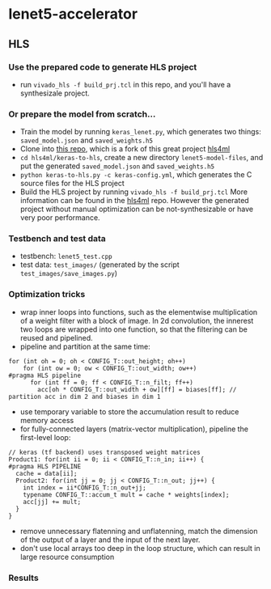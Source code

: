 # lenet5-accelerator

## HLS
### Use the prepared code to generate HLS project
- run `vivado_hls -f build_prj.tcl` in this repo, and you'll have a synthesizale project.
### Or prepare the model from scratch...
- Train the model by running `keras_lenet.py`, which generates two things: `saved_model.json` and `saved_weights.h5`
- Clone into [this repo](https://github.com/sherylll/hls4ml), which is a fork of this great project [hls4ml](https://github.com/hls-fpga-machine-learning/hls4ml)
- `cd hls4ml/keras-to-hls`, create a new directory `lenet5-model-files`, and put the generated `saved_model.json` and `saved_weights.h5`
- `python keras-to-hls.py -c keras-config.yml`, which generates the C source files for the HLS project
- Build the HLS project by running `vivado_hls -f build_prj.tcl`
More information can be found in the [hls4ml](https://github.com/hls-fpga-machine-learning/hls4ml) repo. However the generated project without manual optimization can be not-synthesizable or have very poor performance.
### Testbench and test data
- testbench: `lenet5_test.cpp`
- test data: `test_images/` (generated by the script `test_images/save_images.py`) 
### Optimization tricks
- wrap inner loops into functions, such as the elementwise multiplication of a weight filter with a block of image. In 2d convolution, the innerest two loops are wrapped into one function, so that the filtering can be reused and pipelined.
- pipeline and partition at the same time:
```
for (int oh = 0; oh < CONFIG_T::out_height; oh++)
    for (int ow = 0; ow < CONFIG_T::out_width; ow++)
#pragma HLS pipeline
      for (int ff = 0; ff < CONFIG_T::n_filt; ff++)
        acc[oh * CONFIG_T::out_width + ow][ff] = biases[ff]; // partition acc in dim 2 and biases in dim 1
```
- use temporary variable to store the accumulation result to reduce memory access
- for fully-connected layers (matrix-vector multiplication), pipeline the first-level loop:
```
// keras (tf backend) uses transposed weight matrices
Product1: for(int ii = 0; ii < CONFIG_T::n_in; ii++) {
#pragma HLS PIPELINE
  cache = data[ii];
  Product2: for(int jj = 0; jj < CONFIG_T::n_out; jj++) {
    int index = ii*CONFIG_T::n_out+jj;
    typename CONFIG_T::accum_t mult = cache * weights[index];
    acc[jj] += mult;
  }
}
```
- remove unnecessary flatenning and unflatenning, match the dimension of the output of a layer and the input of the next layer.
- don't use local arrays too deep in the loop structure, which can result in large resource consumption

### Results


